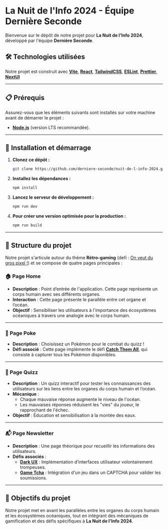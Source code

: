 # La Nuit de l'Info 2024 - Équipe **Dernière Seconde**

Bienvenue sur le dépôt de notre projet pour **La Nuit de l'Info 2024**, développé par l'équipe **Dernière Seconde**.

## 🛠️ Technologies utilisées

Notre projet est construit avec **[Vite](https://vitejs.dev/)**, **[React](https://react.dev/)**, **[TailwindCSS](https://tailwindcss.com/)**, **[ESLint](https://eslint.org/)**, **[Prettier](https://prettier.io/)**, **[NextUI](https://nextui.org/)**

---

## 📋 Prérequis

Assurez-vous que les éléments suivants sont installés sur votre machine avant de démarrer le projet :

- **[Node.js](https://nodejs.org/en/)** (version LTS recommandée).

---

## 🚀 Installation et démarrage

1. **Clonez ce dépôt :**

   ```bash
   git clone https://github.com/derniere-seconde/nuit-de-l-info-2024.git
   ```

2. **Installez les dépendances :**

   ```bash
   npm install
   ```

3. **Lancez le serveur de développement :**

   ```bash
   npm run dev
   ```

4. **Pour créer une version optimisée pour la production :**

   ```bash
   npm run build
   ```

---

## 📂 Structure du projet

Notre projet s'articule autour du thème **Rétro-gaming** (defi : [On veut du gros pixel !](https://www.nuitdelinfo.com/inscription/defis/453)) et se compose de quatre pages principales :

### **🏠 Page Home**

- **Description** : Point d’entrée de l'application. Cette page représente un corps humain avec ses différents organes.  
- **Interaction** : Cette page présente le parallèle entre cet organe et l’océan.  
- **Objectif** : Sensibiliser les utilisateurs à l'importance des écosystèmes océaniques à travers une analogie avec le corps humain.

---

### **🐾 Page Poke**

- **Description** : Choisissez un Pokémon pour le combat du quizz !
- **Défi associé** : Cette page implémente le défi [**Catch Them All**](https://www.nuitdelinfo.com/inscription/defis/469), qui consiste à capturer tous les Pokémon disponibles.

---

### **🧩 Page Quizz**

- **Description** : Un quizz interactif pour tester les connaissances des utilisateurs sur les liens entre les organes du corps humain et l’océan.  
- **Mécanique** :
  - Chaque mauvaise réponse augmente le niveau de l'océan.
  - Les mauvaises réponses réduisent les "vies" du joueur, le rapprochant de l'échec.
- **Objectif** : Éducation et sensibilisation à la montée des eaux.

---

### **📬 Page Newsletter**

- **Description** : Une page théorique pour recueillir les informations des utilisateurs.
- **Défis associés** :
  - [**Dark UX**](https://www.nuitdelinfo.com/inscription/defis/430) : Implémentation d’interfaces utilisateur volontairement trompeuses.
  - [**Game Tcha**](https://www.nuitdelinfo.com/inscription/defis/443) : Intégration d'un jeu dans un CAPTCHA pour valider les soumissions.

---

## 🌟 Objectifs du projet

Notre projet met en avant les parallèles entre les organes du corps humain et les écosystèmes océaniques, tout en intégrant des mécaniques de gamification et des défis spécifiques à **La Nuit de l'Info 2024**.
